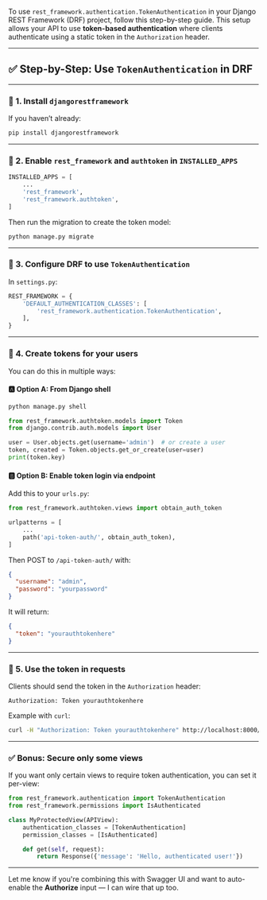 To use `rest_framework.authentication.TokenAuthentication` in your Django REST Framework (DRF) project, follow this step-by-step guide. This setup allows your API to use **token-based authentication** where clients authenticate using a static token in the `Authorization` header.

---

## ✅ Step-by-Step: Use `TokenAuthentication` in DRF

---

### 🔹 1. Install `djangorestframework`

If you haven’t already:

```bash
pip install djangorestframework
```

---

### 🔹 2. Enable `rest_framework` and `authtoken` in `INSTALLED_APPS`

```python
INSTALLED_APPS = [
    ...
    'rest_framework',
    'rest_framework.authtoken',
]
```

Then run the migration to create the token model:

```bash
python manage.py migrate
```

---

### 🔹 3. Configure DRF to use `TokenAuthentication`

In `settings.py`:

```python
REST_FRAMEWORK = {
    'DEFAULT_AUTHENTICATION_CLASSES': [
        'rest_framework.authentication.TokenAuthentication',
    ],
}
```

---

### 🔹 4. Create tokens for your users

You can do this in multiple ways:

#### 🅰️ Option A: From Django shell

```bash
python manage.py shell
```

```python
from rest_framework.authtoken.models import Token
from django.contrib.auth.models import User

user = User.objects.get(username='admin')  # or create a user
token, created = Token.objects.get_or_create(user=user)
print(token.key)
```

#### 🅱️ Option B: Enable token login via endpoint

Add this to your `urls.py`:

```python
from rest_framework.authtoken.views import obtain_auth_token

urlpatterns = [
    ...
    path('api-token-auth/', obtain_auth_token),
]
```

Then POST to `/api-token-auth/` with:

```json
{
  "username": "admin",
  "password": "yourpassword"
}
```

It will return:

```json
{
  "token": "yourauthtokenhere"
}
```

---

### 🔹 5. Use the token in requests

Clients should send the token in the `Authorization` header:

```
Authorization: Token yourauthtokenhere
```

Example with `curl`:

```bash
curl -H "Authorization: Token yourauthtokenhere" http://localhost:8000/api/your-secure-endpoint/
```

---

### ✅ Bonus: Secure only some views

If you want only certain views to require token authentication, you can set it per-view:

```python
from rest_framework.authentication import TokenAuthentication
from rest_framework.permissions import IsAuthenticated

class MyProtectedView(APIView):
    authentication_classes = [TokenAuthentication]
    permission_classes = [IsAuthenticated]

    def get(self, request):
        return Response({'message': 'Hello, authenticated user!'})
```

---

Let me know if you're combining this with Swagger UI and want to auto-enable the **Authorize** input — I can wire that up too.